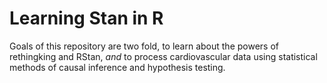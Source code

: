 # Learning Stan in R

Goals of this repository are two fold, to learn about the powers of rethingking and RStan, _and_ to process cardiovascular data using statistical methods of causal inference and hypothesis testing. 
